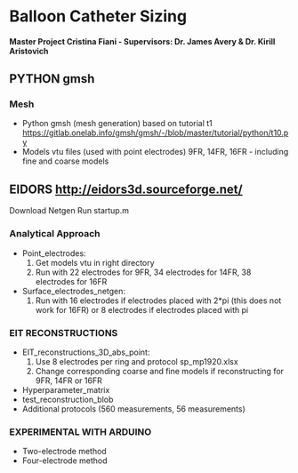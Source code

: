 # Balloon Catheter Sizing #
#### Master Project Cristina Fiani - Supervisors: Dr. James Avery & Dr. Kirill Aristovich ####


## PYTHON gmsh ##
### Mesh ###
- Python gmsh (mesh generation) based on tutorial t1 https://gitlab.onelab.info/gmsh/gmsh/-/blob/master/tutorial/python/t10.py 
- Models vtu files (used with point electrodes) 9FR, 14FR, 16FR - including fine and coarse models


## EIDORS http://eidors3d.sourceforge.net/ ##
Download Netgen
Run startup.m

### Analytical Approach ###
- Point_electrodes:
  1. Get models vtu in right directory
  2. Run with 22 electrodes for 9FR, 34 electrodes for 14FR, 38 electrodes for 16FR
- Surface_electrodes_netgen:
  1. Run with 16 electrodes if electrodes placed with 2*pi (this does not work for 16FR) or 8 electrodes if electrodes placed with pi


### EIT RECONSTRUCTIONS ###
- EIT_reconstructions_3D_abs_point:
  1. Use 8 electrodes per ring and protocol sp_mp1920.xlsx
  2. Change corresponding coarse and fine models if reconstructing for 9FR, 14FR or 16FR
- Hyperparameter_matrix 
- test_reconstruction_blob
- Additional protocols (560 measurements, 56 measurements)


### EXPERIMENTAL WITH ARDUINO ###
- Two-electrode method
- Four-electrode method
